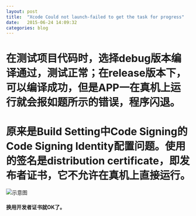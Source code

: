 ```yaml
---
layout: post
title:  "Xcode Could not launch-failed to get the task for progress"
date:   2015-06-24 14:09:32
categories: blog
---
```


# 在测试项目代码时，选择debug版本编译通过，测试正常；在release版本下，可以编译成功，但是APP一在真机上运行就会报如题所示的错误，程序闪退。


# 原来是Build Setting中Code Signing的Code Signing Identity配置问题。使用的签名是distribution certificate，即发布者证书，它不允许在真机上直接运行。


![示意图](http://ww1.sinaimg.cn/large/0069kYsZjw1etf8cztv0qj30ic05hgm9.jpg)


#### **换用开发者证书就OK了。**




<script>
  (function(i,s,o,g,r,a,m){i['GoogleAnalyticsObject']=r;i[r]=i[r]||function(){
  (i[r].q=i[r].q||[]).push(arguments)},i[r].l=1*new Date();a=s.createElement(o),
  m=s.getElementsByTagName(o)[0];a.async=1;a.src=g;m.parentNode.insertBefore(a,m)
  })(window,document,'script','//www.google-analytics.com/analytics.js','ga');

  ga('create', 'UA-64460072-1', 'auto');
  ga('send', 'pageview');

</script>

